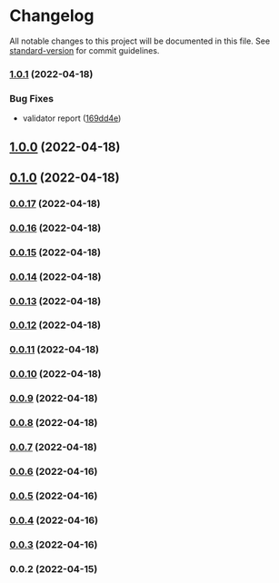 # Changelog

All notable changes to this project will be documented in this file. See [standard-version](https://github.com/conventional-changelog/standard-version) for commit guidelines.

### [1.0.1](https://github.com/klimby/angular-translation-check/compare/v1.0.0...v1.0.1) (2022-04-18)


### Bug Fixes

* validator report ([169dd4e](https://github.com/klimby/angular-translation-check/commit/169dd4e0a8ccab113c2719d8b3fcf3c269536420))

## [1.0.0](https://github.com/klimby/angular-translation-check/compare/v0.1.0...v1.0.0) (2022-04-18)

## [0.1.0](https://github.com/klimby/angular-translation-check/compare/v0.0.17...v0.1.0) (2022-04-18)

### [0.0.17](https://github.com/klimby/angular-translation-check/compare/v0.0.16...v0.0.17) (2022-04-18)

### [0.0.16](https://github.com/klimby/angular-translation-check/compare/v0.0.15...v0.0.16) (2022-04-18)

### [0.0.15](https://github.com/klimby/angular-translation-check/compare/v0.0.14...v0.0.15) (2022-04-18)

### [0.0.14](https://github.com/klimby/angular-translation-check/compare/v0.0.13...v0.0.14) (2022-04-18)

### [0.0.13](https://github.com/klimby/angular-translation-check/compare/v0.0.12...v0.0.13) (2022-04-18)

### [0.0.12](https://github.com/klimby/angular-translation-check/compare/v0.0.11...v0.0.12) (2022-04-18)

### [0.0.11](https://github.com/klimby/angular-translation-check/compare/v0.0.10...v0.0.11) (2022-04-18)

### [0.0.10](https://github.com/klimby/angular-translation-check/compare/v0.0.9...v0.0.10) (2022-04-18)

### [0.0.9](https://github.com/klimby/angular-translation-check/compare/v0.0.8...v0.0.9) (2022-04-18)

### [0.0.8](https://github.com/klimby/angular-translation-check/compare/v0.0.7...v0.0.8) (2022-04-18)

### [0.0.7](https://github.com/klimby/angular-translation-check/compare/v0.0.6...v0.0.7) (2022-04-18)

### [0.0.6](https://github.com/klimby/angular-translation-check/compare/v0.0.5...v0.0.6) (2022-04-16)

### [0.0.5](https://github.com/klimby/angular-translation-check/compare/v0.0.4...v0.0.5) (2022-04-16)

### [0.0.4](https://github.com/klimby/angular-translation-check/compare/v0.0.3...v0.0.4) (2022-04-16)

### [0.0.3](https://github.com/klimby/angular-translation-check/compare/v0.0.2...v0.0.3) (2022-04-16)

### 0.0.2 (2022-04-15)
